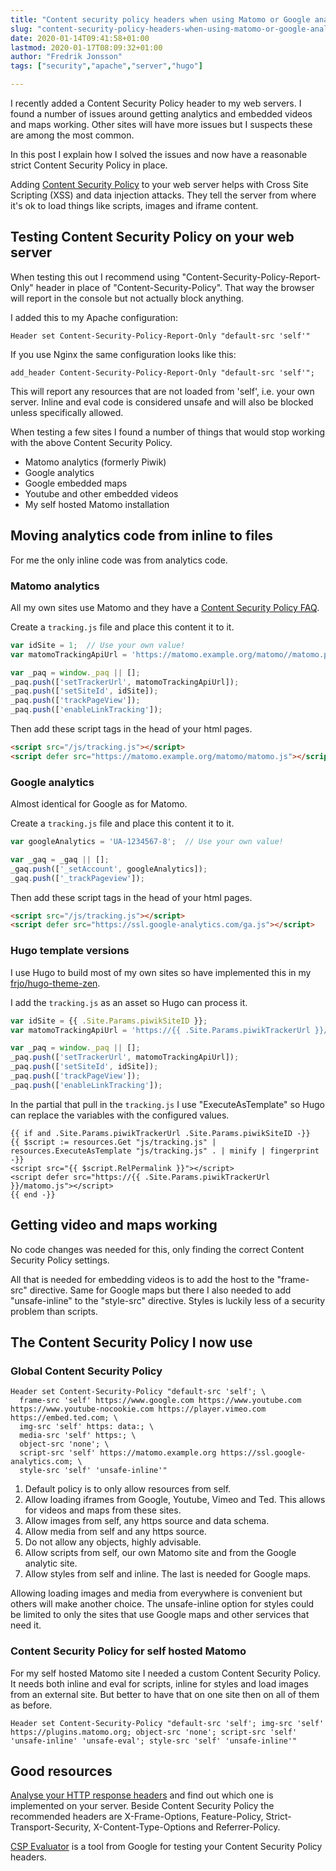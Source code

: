 ```yaml
---
title: "Content security policy headers when using Matomo or Google analytics"
slug: "content-security-policy-headers-when-using-matomo-or-google-analytics"
date: 2020-01-14T09:41:58+01:00
lastmod: 2020-01-17T08:09:32+01:00
author: "Fredrik Jonsson"
tags: ["security","apache","server","hugo"]

---
```


I recently added a Content Security Policy header to my web servers. I found a number of issues around getting analytics and embedded videos and maps working. Other sites will have more issues but I suspects these are among the most common.

In this post I explain how I solved the issues and now have a reasonable strict Content Security Policy in place.

Adding [Content Security Policy](https://developer.mozilla.org/en-US/docs/Web/HTTP/Headers/Content-Security-Policy) to your web server helps with Cross Site Scripting (XSS) and data injection attacks. They tell the server from where it's ok to load things like scripts, images and iframe content.


## Testing Content Security Policy on your web server

When testing this out I recommend using "Content-Security-Policy-Report-Only" header in place of "Content-Security-Policy". That way the browser will report in the console but not actually block anything.

I added this to my Apache configuration:

~~~~ shell
Header set Content-Security-Policy-Report-Only "default-src 'self'"
~~~~

If you use Nginx the same configuration looks like this:

~~~~ shell
add_header Content-Security-Policy-Report-Only "default-src 'self'";
~~~~

This will report any resources that are not loaded from 'self', i.e. your own server. Inline and eval code is considered unsafe and will also be blocked unless specifically allowed.

When testing a few sites I found a number of things that would stop working with the above Content Security Policy.

* Matomo analytics (formerly Piwik)
* Google analytics
* Google embedded maps
* Youtube and other embedded videos
* My self hosted Matomo installation


## Moving analytics code from inline to files

For me the only inline code was from analytics code.

### Matomo analytics

All my own sites use Matomo and they have a [Content Security Policy FAQ](https://matomo.org/faq/general/faq_20904/).

Create a `tracking.js` file and place this content it to it. 

~~~~ js
var idSite = 1;  // Use your own value!
var matomoTrackingApiUrl = 'https://matomo.example.org/matomo//matomo.php';  // Use your own value!

var _paq = window._paq || [];
_paq.push(['setTrackerUrl', matomoTrackingApiUrl]);
_paq.push(['setSiteId', idSite]);
_paq.push(['trackPageView']);
_paq.push(['enableLinkTracking']);
~~~~

Then add these script tags in the head of your html pages.

~~~~ html
<script src="/js/tracking.js"></script>
<script defer src="https://matomo.example.org/matomo/matomo.js"></script>
~~~~

### Google analytics

Almost identical for Google as for Matomo.

Create a `tracking.js` file and place this content it to it. 

~~~~ js
var googleAnalytics = 'UA-1234567-8';  // Use your own value!

var _gaq = _gaq || [];
_gaq.push(['_setAccount', googleAnalytics]);
_gaq.push(['_trackPageview']);
~~~~

Then add these script tags in the head of your html pages.

~~~~ html
<script src="/js/tracking.js"></script>
<script defer src="https://ssl.google-analytics.com/ga.js"></script>
~~~~


### Hugo template versions

I use Hugo to build most of my own sites so have implemented this in my [frjo/hugo-theme-zen](https://github.com/frjo/hugo-theme-zen).

I add the `tracking.js` as an asset so Hugo can process it.

~~~~ js
var idSite = {{ .Site.Params.piwikSiteID }};
var matomoTrackingApiUrl = 'https://{{ .Site.Params.piwikTrackerUrl }}/matomo.php';

var _paq = window._paq || [];
_paq.push(['setTrackerUrl', matomoTrackingApiUrl]);
_paq.push(['setSiteId', idSite]);
_paq.push(['trackPageView']);
_paq.push(['enableLinkTracking']);
~~~~

In the partial that pull in the `tracking.js` I use "ExecuteAsTemplate" so Hugo can replace the variables with the configured values.

~~~~ go-html-template
{{ if and .Site.Params.piwikTrackerUrl .Site.Params.piwikSiteID -}}
{{ $script := resources.Get "js/tracking.js" | resources.ExecuteAsTemplate "js/tracking.js" . | minify | fingerprint -}}
<script src="{{ $script.RelPermalink }}"></script>
<script defer src="https://{{ .Site.Params.piwikTrackerUrl }}/matomo.js"></script>
{{ end -}}
~~~~

## Getting video and maps working

No code changes was needed for this, only finding the correct Content Security Policy settings.

All that is needed for embedding videos is to add the host to the "frame-src" directive. Same for Google maps but there I also needed to add "unsafe-inline" to the "style-src" directive. Styles is luckily less of a security problem than scripts.

## The Content Security Policy I now use

### Global Content Security Policy

~~~~ shell
Header set Content-Security-Policy "default-src 'self'; \
  frame-src 'self' https://www.google.com https://www.youtube.com https://www.youtube-nocookie.com https://player.vimeo.com https://embed.ted.com; \
  img-src 'self' https: data:; \
  media-src 'self' https:; \
  object-src 'none'; \
  script-src 'self' https://matomo.example.org https://ssl.google-analytics.com; \
  style-src 'self' 'unsafe-inline'"
~~~~

1. Default policy is to only allow resources from self.
2. Allow loading iframes from Google, Youtube, Vimeo and Ted. This allows for videos and maps from these sites.
3. Allow images from self, any https source and data schema.
4. Allow media from self and any https source.
5. Do not allow any objects, highly advisable.
6. Allow scripts from self, our own Matomo site and from the Google analytic site.
7. Allow styles from self and inline. The last is needed for Google maps.

Allowing loading images and media from everywhere is convenient but others will make another choice. The unsafe-inline option for styles could be limited to only the sites that use Google maps and other services that need it.


### Content Security Policy for self hosted Matomo

For my self hosted Matomo site I needed a custom Content Security Policy. It needs both inline and eval for scripts, inline for styles and load images from an external site. But better to have that on one site then on all of them as before.

~~~~ shell
Header set Content-Security-Policy "default-src 'self'; img-src 'self' https://plugins.matomo.org; object-src 'none'; script-src 'self' 'unsafe-inline' 'unsafe-eval'; style-src 'self' 'unsafe-inline'"
~~~~



## Good resources

[Analyse your HTTP response headers](https://securityheaders.com/) and find out which one is implemented on your server. Beside Content Security Policy the recommended headers are  X-Frame-Options, Feature-Policy, Strict-Transport-Security,  X-Content-Type-Options and Referrer-Policy.

[CSP Evaluator](https://csp-evaluator.withgoogle.com/) is a tool from Google for testing your Content Security Policy headers.

